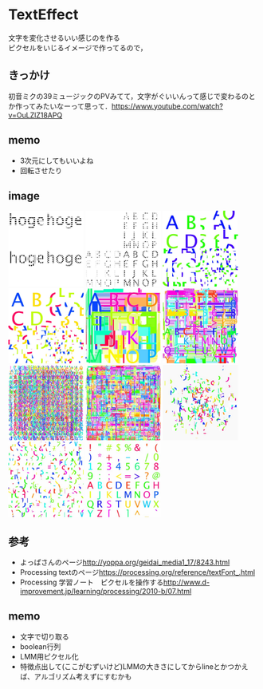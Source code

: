 # TextEffect

文字を変化させるいい感じのを作る  
ピクセルをいじるイメージで作ってるので，

## きっかけ

初音ミクの39ミュージックのPVみてて，文字がぐいいんって感じで変わるのとか作ってみたいなーって思って．<https://www.youtube.com/watch?v=OuLZlZ18APQ>

## memo

* 3次元にしてもいいよね
* 回転させたり

## image

<a><img src="https://github.com/matzTada/TextEffect/blob/master/image/image1.jpg" alt="image1" width=30%></a>
<a><img src="https://github.com/matzTada/TextEffect/blob/master/image/image2.jpg" alt="image2" width=30%></a>
<a><img src="https://github.com/matzTada/TextEffect/blob/master/image/image3.jpg" alt="image3" width=30%></a>
<a><img src="https://github.com/matzTada/TextEffect/blob/master/image/image4.jpg" alt="image4" width=30%></a>
<a><img src="https://github.com/matzTada/TextEffect/blob/master/image/image5.jpg" alt="image5" width=30%></a>
<a><img src="https://github.com/matzTada/TextEffect/blob/master/image/image6.jpg" alt="image6" width=30%></a>
<a><img src="https://github.com/matzTada/TextEffect/blob/master/image/image7.jpg" alt="image7" width=30%></a>
<a><img src="https://github.com/matzTada/TextEffect/blob/master/image/image8.jpg" alt="image8" width=30%></a>
<a><img src="https://github.com/matzTada/TextEffect/blob/master/image/image9.jpg" alt="image9" width=30%></a>
<a><img src="https://github.com/matzTada/TextEffect/blob/master/image/image10.jpg" alt="image10" width=30%></a>
<a><img src="https://github.com/matzTada/TextEffect/blob/master/image/image11.jpg" alt="image11" width=30%></a>

## 参考

* よっぱさんのページ<http://yoppa.org/geidai_media1_17/8243.html>
* Processing textのページ<https://processing.org/reference/textFont_.html>
* Processing 学習ノート　ピクセルを操作する<http://www.d-improvement.jp/learning/processing/2010-b/07.html>


## memo

* 文字で切り取る
* boolean行列
* LMM用ピクセル化
* 特徴点出して(ここがむずいけど)LMMの大きさにしてからlineとかつかえば、アルゴリズム考えずにすむかも


